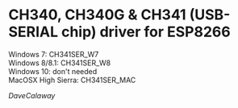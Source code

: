 # CH340, CH340G & CH341 (USB-SERIAL chip) driver for ESP8266  
Windows 7: CH341SER_W7  
Windows 8/8.1: CH341SER_W8  
Windows 10: don't needed  
MacOSX High Sierra: CH341SER_MAC  



*DaveCalaway*
